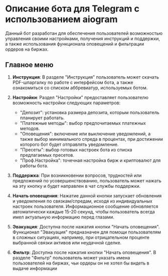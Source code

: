 # Описание бота для Telegram с использованием aiogram

Данный бот разработан для обеспечения пользователей возможностью управления своими настройками, получения инструкций и
поддержки, а также использования функционала оповещений и фильтрации ордеров на биржах.

## Главное меню

1. **Инструкция**: В разделе "Инструкция" пользователь может скачать PDF-шпаргалку по работе с интерфейсом бота, а также
   ознакомиться со списком аббревиатур, используемых ботом.

2. **Настройки**: Раздел "Настройки" предоставляет пользователю возможность настройки следующих параметров:
    - "Депозит": установка размера депозита, которым пользователь планирует работать.
    - "Платежные методы": выбор предпочитаемых платежных методов.
    - "Оповещения": включение или выключение уведомлений, а также выбор минимального спреда в процентах, при достижении
      которого бот будет отправлять уведомление.
    - "Пресеты": выбор готовых настроек бота из списка предлагаемых пресетов.
    - "Проф.Настройка": точечная настройка бирж и криптовалют для работы бота.

3. **Поддержка**: При возникновении вопросов, трудностей или предложений по усовершенствованию, пользователь может
   нажать на эту кнопку и будет направлен в чат службы поддержки.

4. **Начать оповещения**: Нажатие данной кнопки запускает обновления и уведомления по связкам/спредам, исходя из
   индивидуальных настроек пользователя. Информационное сообщение обновляется автоматически каждые 15-20 секунд, чтобы
   пользователь всегда имел актуальную информацию перед глазами.

5. **Эвакуация**: Доступна после нажатия кнопки "Начать оповещения". Функционал "Эвакуация" предназначен для помощи
   пользователям в сложных ситуациях, например, при отрицательном проценте выбранной связки активов или неудачной
   сделке.

6. **Фильтр**: Доступна после нажатия кнопки "Начать оповещения". В разделе "Фильтр" пользователь может указать имена
   пользователей на биржах, чьи ордеры он не хотел бы видеть в выдаче информации
